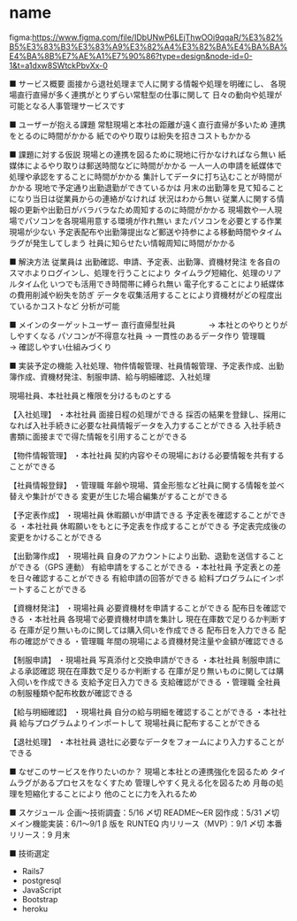 # name

figma:https://www.figma.com/file/IDbUNwP6LEjThwOOi9qqaR/%E3%82%B5%E3%83%B3%E3%83%A9%E3%82%A4%E3%82%BA%E4%BA%BA%E4%BA%8B%E7%AE%A1%E7%90%86?type=design&node-id=0-1&t=a1dxw8SWtckPbvXx-0

■ サービス概要
面接から退社処理まで人に関する情報や処理を明確にし、
各現場直行直帰が多く連携がとりずらい常駐型の仕事に関して
日々の動向や処理が可能となる人事管理サービスです

■ ユーザーが抱える課題
常駐現場と本社の距離が遠く直行直帰が多いため
連携をとるのに時間がかかる
紙でのやり取りは紛失を招きコストもかかる

■ 課題に対する仮説
現場との連携を図るために現地に行かなければなら無い
紙媒体によるやり取りは郵送時間などに時間がかかる
一人一人の申請を紙媒体で処理や承認をすることに時間がかかる
集計してデータに打ち込むことが時間がかかる
現地で予定通り出勤退勤ができているかは
月末の出勤簿を見て知ることになり当日は従業員からの連絡がなければ
状況はわから無い
従業人に関する情報の更新や出勤日がバラバラなため周知するのに時間がかかる
現場数や一人現場でパソコンを各現場用意する環境が作れ無い
またパソコンを必要とする作業現場が少ない
予定表配布や出勤簿提出など郵送や持参による移動時間やタイムラグが発生してしまう
社員に知らせたい情報周知に時間がかかる

■ 解決方法
従業員は
出勤確認、申請、予定表、出勤簿、資機材発注
を各自のスマホよりログインし、処理を行うことにより
タイムラグ短縮化、処理のリアルタイム化
いつでも活用でき時間帯に縛られ無い
電子化することにより紙媒体の費用削減や紛失を防ぎ
データを収集活用することにより資機材がどの程度出ているかコストなど
分析が可能

■ メインのターゲットユーザー
直行直帰型社員　　　　 → 本社とのやりとりがしやすくなる
パソコンが不得意な社員 → 一貫性のあるデータ作り
管理職　　　　　　　　 → 確認しやすい仕組みづくり

■ 実装予定の機能
入社処理、物件情報管理、社員情報管理、予定表作成、出勤簿作成、資機材発注、制服申請、給与明細確認、入社処理

現場社員、本社社員と権限を分けるものとする

【入社処理】
・本社社員
面接日程の処理ができる
採否の結果を登録し、採用になれば入社手続きに必要な社員情報データを入力することができる
入社手続き書類に面接までで得た情報を引用することができる

【物件情報管理】
・本社社員
契約内容やその現場における必要情報を共有することができる

【社員情報登録】
・管理職
年齢や現場、賃金形態など社員に関する情報を並べ替えや集計ができる
変更が生じた場合編集がすることができる

【予定表作成】
・現場社員
休暇願いが申請できる
予定表を確認することができる
・本社社員
休暇願いをもとに予定表を作成することができる
予定表完成後の変更をかけることができる

【出勤簿作成】
・現場社員
自身のアカウントにより出勤、退勤を送信することができる（GPS 連動）
有給申請をすることができる
・本社社員
予定表との差を日々確認することができる
有給申請の回答ができる
給料プログラムにインポートすることができる

【資機材発注】
・現場社員
必要資機材を申請することができる
配布日を確認できる
・本社社員
各現場で必要資機材申請を集計し
現在在庫数で足りるか判断する
在庫が足り無いものに関しては購入伺いを作成できる
配布日を入力できる
配布の確認ができる
・管理職
年間の現場による資機材発注量や金額が確認できる

【制服申請】
・現場社員
写真添付と交換申請ができる
・本社社員
制服申請による承認確認
現在在庫数で足りるか判断する
在庫が足り無いものに関しては購入伺いを作成できる
支給予定日入力できる
支給確認ができる
・管理職
全社員の制服種類や配布枚数が確認できる

【給与明細確認】
・現場社員
自分の給与明細を確認することができる
・本社社員
給与プログラムよりインポートして
現場社員に配布することができる

【退社処理】
・本社社員
退社に必要なデータをフォームにより入力することができる

■ なぜこのサービスを作りたいのか？
現場と本社との連携強化を図るため
タイムラグがあるプロセスをなくすため
管理しやすく見える化を図るため
月毎の処理を短縮化することにより
他のことに力を入れるため

■ スケジュール
企画〜技術調査：5/16 〆切
README〜ER 図作成：5/31 〆切
メイン機能実装：6/1〜9/1
β 版を RUNTEQ 内リリース（MVP）：9/1 〆切
本番リリース：9 月末

■ 技術選定

- Rails7
- postgresql
- JavaScript
- Bootstrap
- heroku
